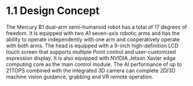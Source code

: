 # 1.1 Design Concept

The Mercury B1 dual-arm semi-humanoid robot has a total of 17 degrees of freedom. It is equipped with two A1 seven-axis robotic arms and has the ability to operate independently with one arm and cooperatively operate with both arms. The head is equipped with a 9-inch high-definition LCD touch screen that supports multiple Point control and user-customized expression display. It is also equipped with NVIDIA Jetson Xavier edge computing core as the main control module. The AI performance of up to 21TOPS combined with the integrated 3D camera can complete 2D/3D machine vision guidance, grabbing and VR remote operation.